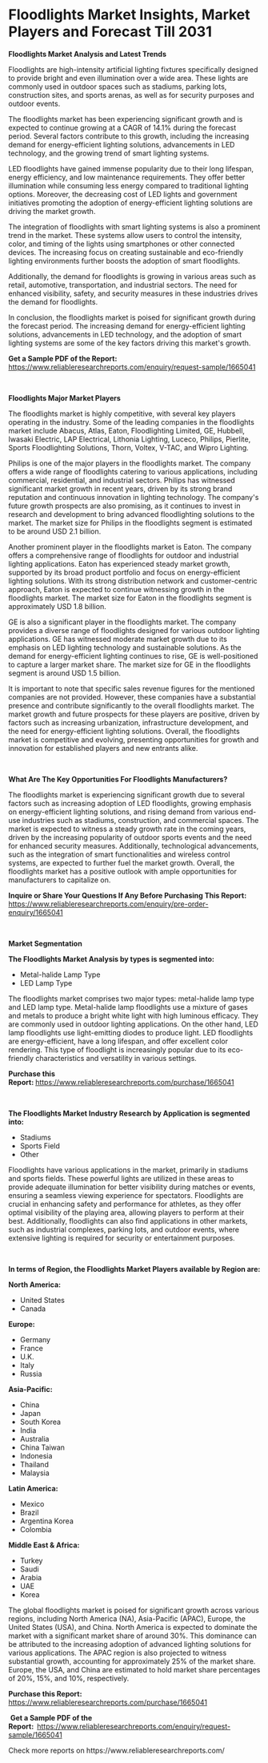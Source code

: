 <p><h1>Floodlights Market Insights, Market Players and Forecast Till 2031</h1></p><p><strong>Floodlights Market Analysis and Latest Trends</strong></p>
<p><p>Floodlights are high-intensity artificial lighting fixtures specifically designed to provide bright and even illumination over a wide area. These lights are commonly used in outdoor spaces such as stadiums, parking lots, construction sites, and sports arenas, as well as for security purposes and outdoor events.</p><p>The floodlights market has been experiencing significant growth and is expected to continue growing at a CAGR of 14.1% during the forecast period. Several factors contribute to this growth, including the increasing demand for energy-efficient lighting solutions, advancements in LED technology, and the growing trend of smart lighting systems.</p><p>LED floodlights have gained immense popularity due to their long lifespan, energy efficiency, and low maintenance requirements. They offer better illumination while consuming less energy compared to traditional lighting options. Moreover, the decreasing cost of LED lights and government initiatives promoting the adoption of energy-efficient lighting solutions are driving the market growth.</p><p>The integration of floodlights with smart lighting systems is also a prominent trend in the market. These systems allow users to control the intensity, color, and timing of the lights using smartphones or other connected devices. The increasing focus on creating sustainable and eco-friendly lighting environments further boosts the adoption of smart floodlights.</p><p>Additionally, the demand for floodlights is growing in various areas such as retail, automotive, transportation, and industrial sectors. The need for enhanced visibility, safety, and security measures in these industries drives the demand for floodlights.</p><p>In conclusion, the floodlights market is poised for significant growth during the forecast period. The increasing demand for energy-efficient lighting solutions, advancements in LED technology, and the adoption of smart lighting systems are some of the key factors driving this market's growth.</p></p>
<p><strong>Get a Sample PDF of the Report:&nbsp;</strong> <a href="https://www.reliableresearchreports.com/enquiry/request-sample/1665041">https://www.reliableresearchreports.com/enquiry/request-sample/1665041</a></p>
<p>&nbsp;</p>
<p><strong>Floodlights Major Market Players</strong></p>
<p><p>The floodlights market is highly competitive, with several key players operating in the industry. Some of the leading companies in the floodlights market include Abacus, Atlas, Eaton, Floodlighting Limited, GE, Hubbell, Iwasaki Electric, LAP Electrical, Lithonia Lighting, Luceco, Philips, Pierlite, Sports Floodlighting Solutions, Thorn, Voltex, V-TAC, and Wipro Lighting.</p><p>Philips is one of the major players in the floodlights market. The company offers a wide range of floodlights catering to various applications, including commercial, residential, and industrial sectors. Philips has witnessed significant market growth in recent years, driven by its strong brand reputation and continuous innovation in lighting technology. The company's future growth prospects are also promising, as it continues to invest in research and development to bring advanced floodlighting solutions to the market. The market size for Philips in the floodlights segment is estimated to be around USD 2.1 billion.</p><p>Another prominent player in the floodlights market is Eaton. The company offers a comprehensive range of floodlights for outdoor and industrial lighting applications. Eaton has experienced steady market growth, supported by its broad product portfolio and focus on energy-efficient lighting solutions. With its strong distribution network and customer-centric approach, Eaton is expected to continue witnessing growth in the floodlights market. The market size for Eaton in the floodlights segment is approximately USD 1.8 billion.</p><p>GE is also a significant player in the floodlights market. The company provides a diverse range of floodlights designed for various outdoor lighting applications. GE has witnessed moderate market growth due to its emphasis on LED lighting technology and sustainable solutions. As the demand for energy-efficient lighting continues to rise, GE is well-positioned to capture a larger market share. The market size for GE in the floodlights segment is around USD 1.5 billion.</p><p>It is important to note that specific sales revenue figures for the mentioned companies are not provided. However, these companies have a substantial presence and contribute significantly to the overall floodlights market. The market growth and future prospects for these players are positive, driven by factors such as increasing urbanization, infrastructure development, and the need for energy-efficient lighting solutions. Overall, the floodlights market is competitive and evolving, presenting opportunities for growth and innovation for established players and new entrants alike.</p></p>
<p>&nbsp;</p>
<p><strong>What Are The Key Opportunities For Floodlights Manufacturers?</strong></p>
<p><p>The floodlights market is experiencing significant growth due to several factors such as increasing adoption of LED floodlights, growing emphasis on energy-efficient lighting solutions, and rising demand from various end-use industries such as stadiums, construction, and commercial spaces. The market is expected to witness a steady growth rate in the coming years, driven by the increasing popularity of outdoor sports events and the need for enhanced security measures. Additionally, technological advancements, such as the integration of smart functionalities and wireless control systems, are expected to further fuel the market growth. Overall, the floodlights market has a positive outlook with ample opportunities for manufacturers to capitalize on.</p></p>
<p><strong>Inquire or Share Your Questions If Any Before Purchasing This Report:</strong> <a href="https://www.reliableresearchreports.com/enquiry/pre-order-enquiry/1665041">https://www.reliableresearchreports.com/enquiry/pre-order-enquiry/1665041</a></p>
<p>&nbsp;</p>
<p><strong>Market Segmentation</strong></p>
<p><strong>The Floodlights Market Analysis by types is segmented into:</strong></p>
<p><ul><li>Metal-halide Lamp Type</li><li>LED Lamp Type</li></ul></p>
<p><p>The floodlights market comprises two major types: metal-halide lamp type and LED lamp type. Metal-halide lamp floodlights use a mixture of gases and metals to produce a bright white light with high luminous efficacy. They are commonly used in outdoor lighting applications. On the other hand, LED lamp floodlights use light-emitting diodes to produce light. LED floodlights are energy-efficient, have a long lifespan, and offer excellent color rendering. This type of floodlight is increasingly popular due to its eco-friendly characteristics and versatility in various settings.</p></p>
<p><strong>Purchase this Report:&nbsp;</strong><a href="https://www.reliableresearchreports.com/purchase/1665041">https://www.reliableresearchreports.com/purchase/1665041</a></p>
<p>&nbsp;</p>
<p><strong>The Floodlights Market Industry Research by Application is segmented into:</strong></p>
<p><ul><li>Stadiums</li><li>Sports Field</li><li>Other</li></ul></p>
<p><p>Floodlights have various applications in the market, primarily in stadiums and sports fields. These powerful lights are utilized in these areas to provide adequate illumination for better visibility during matches or events, ensuring a seamless viewing experience for spectators. Floodlights are crucial in enhancing safety and performance for athletes, as they offer optimal visibility of the playing area, allowing players to perform at their best. Additionally, floodlights can also find applications in other markets, such as industrial complexes, parking lots, and outdoor events, where extensive lighting is required for security or entertainment purposes.</p></p>
<p>&nbsp;</p>
<p><strong>In terms of Region, the Floodlights Market Players available by Region are:</strong></p>
<p>
    <p> <strong> North America: </strong>
        <ul>
            <li>United States</li>
            <li>Canada</li>
        </ul>
        </p> 
    <p> <strong> Europe: </strong>
        <ul>
            <li>Germany</li>
            <li>France</li>
            <li>U.K.</li>
            <li>Italy</li>
            <li>Russia</li>
        </ul>
        </p> 
    <p> <strong> Asia-Pacific: </strong>
        <ul>
            <li>China</li>
            <li>Japan</li>
            <li>South Korea</li>
            <li>India</li>
            <li>Australia</li>
            <li>China Taiwan</li>
            <li>Indonesia</li>
            <li>Thailand</li>
            <li>Malaysia</li>
        </ul>
        </p> 
    <p> <strong> Latin America: </strong>
        <ul>
            <li>Mexico</li>
            <li>Brazil</li>
            <li>Argentina Korea</li>
            <li>Colombia</li>
        </ul>
        </p> 
    <p> <strong> Middle East & Africa: </strong>
        <ul>
            <li>Turkey</li>
            <li>Saudi</li>
            <li>Arabia</li>
            <li>UAE</li>
            <li>Korea</li>
        </ul>
    </p>
    </p>
<p><p>The global floodlights market is poised for significant growth across various regions, including North America (NA), Asia-Pacific (APAC), Europe, the United States (USA), and China. North America is expected to dominate the market with a significant market share of around 30%. This dominance can be attributed to the increasing adoption of advanced lighting solutions for various applications. The APAC region is also projected to witness substantial growth, accounting for approximately 25% of the market share. Europe, the USA, and China are estimated to hold market share percentages of 20%, 15%, and 10%, respectively.</p></p>
<p><strong>Purchase this Report: </strong><a href="https://www.reliableresearchreports.com/purchase/1665041">https://www.reliableresearchreports.com/purchase/1665041</a></p>
<p>&nbsp;<strong>Get a Sample PDF of the Report:&nbsp;&nbsp;</strong><a href="https://www.reliableresearchreports.com/enquiry/request-sample/1665041">https://www.reliableresearchreports.com/enquiry/request-sample/1665041</a></p>
<p><strong></strong></p>
<p>Check more reports on https://www.reliableresearchreports.com/</p>